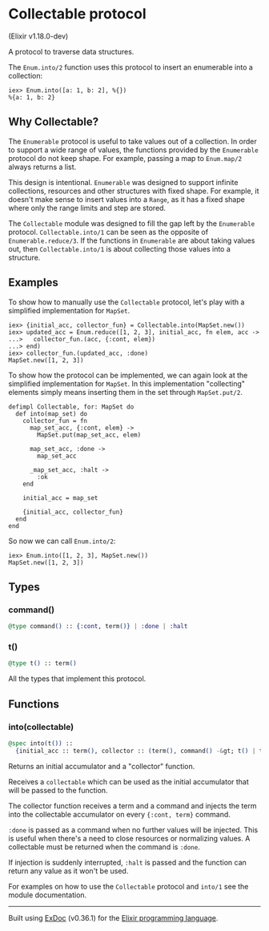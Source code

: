 # Collectable protocol
(Elixir v1.18.0-dev)

A protocol to traverse data structures.

The `Enum.into/2` function uses this protocol to insert an
enumerable into a collection:

    iex> Enum.into([a: 1, b: 2], %{})
    %{a: 1, b: 2}

## Why Collectable?

The `Enumerable` protocol is useful to take values out of a collection.
In order to support a wide range of values, the functions provided by
the `Enumerable` protocol do not keep shape. For example, passing a
map to `Enum.map/2` always returns a list.

This design is intentional. `Enumerable` was designed to support infinite
collections, resources and other structures with fixed shape. For example,
it doesn't make sense to insert values into a `Range`, as it has a
fixed shape where only the range limits and step are stored.

The `Collectable` module was designed to fill the gap left by the
`Enumerable` protocol. `Collectable.into/1` can be seen as the opposite of
`Enumerable.reduce/3`. If the functions in `Enumerable` are about taking values out,
then `Collectable.into/1` is about collecting those values into a structure.

## Examples

To show how to manually use the `Collectable` protocol, let's play with a
simplified implementation for `MapSet`.

    iex> {initial_acc, collector_fun} = Collectable.into(MapSet.new())
    iex> updated_acc = Enum.reduce([1, 2, 3], initial_acc, fn elem, acc ->
    ...>   collector_fun.(acc, {:cont, elem})
    ...> end)
    iex> collector_fun.(updated_acc, :done)
    MapSet.new([1, 2, 3])

To show how the protocol can be implemented, we can again look at the
simplified implementation for `MapSet`. In this implementation "collecting" elements
simply means inserting them in the set through `MapSet.put/2`.

    defimpl Collectable, for: MapSet do
      def into(map_set) do
        collector_fun = fn
          map_set_acc, {:cont, elem} ->
            MapSet.put(map_set_acc, elem)
    
          map_set_acc, :done ->
            map_set_acc
    
          _map_set_acc, :halt ->
            :ok
        end
    
        initial_acc = map_set
    
        {initial_acc, collector_fun}
      end
    end

So now we can call `Enum.into/2`:

    iex> Enum.into([1, 2, 3], MapSet.new())
    MapSet.new([1, 2, 3])

## Types

### command()

```elixir
@type command() :: {:cont, term()} | :done | :halt
```



### t()

```elixir
@type t() :: term()
```

All the types that implement this protocol.

## Functions

### into(collectable)

```elixir
@spec into(t()) ::
  {initial_acc :: term(), collector :: (term(), command() -&gt; t() | term())}
```

Returns an initial accumulator and a "collector" function.

Receives a `collectable` which can be used as the initial accumulator that will
be passed to the function.

The collector function receives a term and a command and injects the term into
the collectable accumulator on every `{:cont, term}` command.

`:done` is passed as a command when no further values will be injected. This
is useful when there's a need to close resources or normalizing values. A
collectable must be returned when the command is `:done`.

If injection is suddenly interrupted, `:halt` is passed and the function
can return any value as it won't be used.

For examples on how to use the `Collectable` protocol and `into/1` see the
module documentation.



---
Built using [ExDoc](https://github.com/elixir-lang/ex_doc "ExDoc") (v0.36.1) for the [Elixir programming language](href="https://elixir-lang.org" "Elixir").
